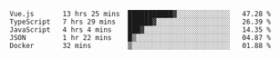 
<!--
**xy406043/xy406043** is a ✨ _special_ ✨ repository because its `README.md` (this file) appears on your GitHub profile.

Here are some ideas to get you started:

- 🔭 I’m currently working on ...
- 🌱 I’m currently learning ...
- 👯 I’m looking to collaborate on ...
- 🤔 I’m looking for help with ...
- 💬 Ask me about ...
- 📫 How to reach me: ...
- 😄 Pronouns: ...
- ⚡ Fun fact: ...
-->

<!--START_SECTION:waka-->
```text
Vue.js       13 hrs 25 mins  ███████████▓░░░░░░░░░░░░░   47.28 % 
TypeScript   7 hrs 29 mins   ██████▓░░░░░░░░░░░░░░░░░░   26.39 % 
JavaScript   4 hrs 4 mins    ███▓░░░░░░░░░░░░░░░░░░░░░   14.35 % 
JSON         1 hr 22 mins    █▒░░░░░░░░░░░░░░░░░░░░░░░   04.87 % 
Docker       32 mins         ▒░░░░░░░░░░░░░░░░░░░░░░░░   01.88 % 
```
<!--END_SECTION:waka-->
